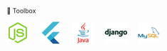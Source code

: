 🧰 Toolbox
<br>
<br>
<img src="https://github.com/devicons/devicon/blob/master/icons/nodejs/nodejs-plain.svg" alt="Node" width="50" height="50"/> &nbsp;&nbsp;&nbsp;&nbsp;
<img src="https://github.com/devicons/devicon/blob/master/icons/flutter/flutter-original.svg" alt="Flutter" width="50" height="50"/> &nbsp;&nbsp;&nbsp;&nbsp;
<img src="https://github.com/devicons/devicon/blob/master/icons/java/java-original-wordmark.svg" alt="Java" width="50" height="50"/> &nbsp;&nbsp;&nbsp;&nbsp;
<img src="https://github.com/devicons/devicon/blob/master/icons/django/django-plain-wordmark.svg" alt="Django" width="50" height="50"/> &nbsp;&nbsp;&nbsp;&nbsp;
<img src="https://github.com/devicons/devicon/blob/master/icons/mysql/mysql-original-wordmark.svg" alt="MySQL" width="50" height="50"/> &nbsp;&nbsp;&nbsp;&nbsp;
